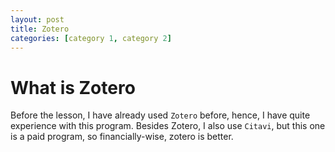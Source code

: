 ```yaml
---
layout: post
title: Zotero
categories: [category 1, category 2]
---
```


# What is Zotero

Before the lesson, I have already used `Zotero` before, hence, I have quite experience with this program. Besides Zotero, I also use `Citavi`, but this one is a paid program, so financially-wise, zotero is better.
